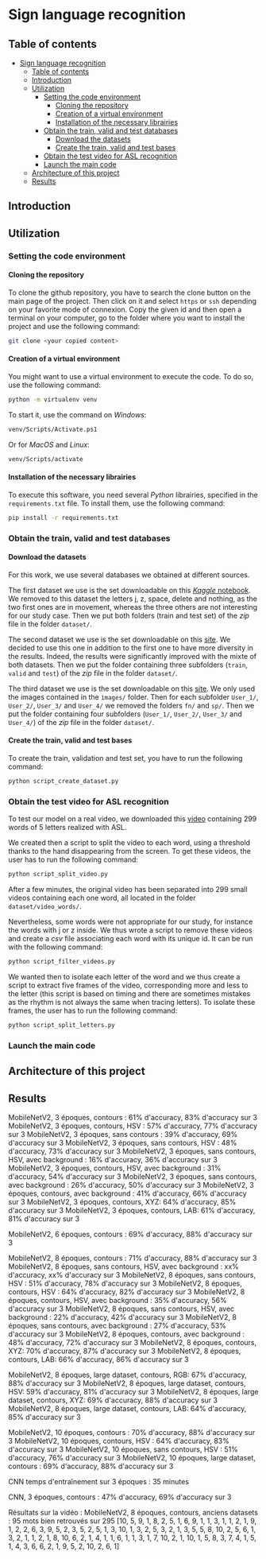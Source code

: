 # Sign language recognition

## Table of contents

- [Sign language recognition](#sign-language-recognition)
  - [Table of contents](#table-of-contents)
  - [Introduction](#introduction)
  - [Utilization](#utilization)
    - [Setting the code environment](#setting-the-code-environment)
      - [Cloning the repository](#cloning-the-repository)
      - [Creation of a virtual environment](#creation-of-a-virtual-environment)
      - [Installation of the necessary librairies](#installation-of-the-necessary-librairies)
    - [Obtain the train, valid and test databases](#obtain-the-train-valid-and-test-databases)
      - [Download the datasets](#download-the-datasets)
      - [Create the train, valid and test bases](#create-the-train-valid-and-test-bases)
    - [Obtain the test video for ASL recognition](#obtain-the-test-video-for-asl-recognition)
    - [Launch the main code](#launch-the-main-code)
  - [Architecture of this project](#architecture-of-this-project)
  - [Results](#results)

## Introduction

## Utilization

### Setting the code environment

#### Cloning the repository

To clone the github repository, you have to search the clone button on the main page of the project. Then click on it and select `https` or `ssh` depending on your favorite mode of connexion. Copy the given id and then open a terminal on your computer, go to the folder where you want to install the project and use the following command:

```bash
git clone <your copied content>
```

#### Creation of a virtual environment

You might want to use a virtual environment to execute the code. To do so, use the following command:

```bash
python -m virtualenv venv
```

To start it, use the command on *Windows*:

```bash
venv/Scripts/Activate.ps1
```

Or for *MacOS* and *Linux*:

```bash
venv/Scripts/activate
```

#### Installation of the necessary librairies

To execute this software, you need several *Python* librairies, specified in the `requirements.txt` file. To install them, use the following command:

```bash
pip install -r requirements.txt
```

### Obtain the train, valid and test databases

#### Download the datasets

For this work, we use several databases we obtained at different sources.

The first dataset we use is the set downloadable on this [*Kaggle* notebook](https://www.kaggle.com/datasets/debashishsau/aslamerican-sign-language-aplhabet-dataset?resource=download). We removed to this dataset the letters j, z, space, delete and nothing, as the two first ones are in movement, whereas the three others are not interesting for our study case.
Then we put both folders (train and test set) of the *zip* file in the folder `dataset/`.

The second dataset we use is the set downloadable on this [site](https://public.roboflow.com/object-detection/american-sign-language-letters/1). We decided to use this one in addition to the first one to have more diversity in the results. Indeed, the results were significantly improved with the mixte of both datasets.
Then we put the folder containing three subfolders (`train`, `valid` and `test`) of the *zip* file in the folder `dataset/`.

The third dataset we use is the set downloadable on this [site](https://data.mendeley.com/datasets/xs6mvhx6rh/1). We only used the images contained in the `images/` folder. Then for each subfolder `User_1/`, `User_2/`, `User_3/` and `User_4/` we removed the folders `fn/` and `sp/`.
Then we put the folder containing four subfolders (`User_1/`, `User_2/`, `User_3/` and `User_4/`) of the *zip* file in the folder `dataset/`.

#### Create the train, valid and test bases

To create the train, validation and test set, you have to run the following command:

```bash
python script_create_dataset.py
```

### Obtain the test video for ASL recognition

To test our model on a real video, we downloaded this [video](https://www.youtube.com/watch?v=yizRk2CP9gs) containing 299 words of 5 letters realized with ASL.

We created then a script to split the video to each word, using a threshold thanks to the hand disappearing from the screen. To get these videos, the user has to run the following command:

```bash
python script_split_video.py
```

After a few minutes, the original video has been separated into 299 small videos containing each one word, all located in the folder `dataset/video_words/`.

Nevertheless, some words were not appropriate for our study, for instance the words with j or z inside. We thus wrote a script to remove these videos and create a *csv* file associating each word with its unique id. It can be run with the following command:

```bash
python script_filter_videos.py
```

We wanted then to isolate each letter of the word and we thus create a script to extract five frames of the video, corresponding more and less to the letter (this script is based on timing and there are sometimes mistakes as the rhythm is not always the same when tracing letters). To isolate these frames, the user has to run the following command:

```bash
python script_split_letters.py
```

### Launch the main code

## Architecture of this project

## Results

MobileNetV2, 3 époques, contours : 61% d'accuracy, 83% d'accuracy sur 3
MobileNetV2, 3 époques, contours, HSV : 57% d'accuracy, 77% d'accuracy sur 3
MobileNetV2, 3 époques, sans contours : 39% d'accuracy, 69% d'accuracy sur 3
MobileNetV2, 3 époques, sans contours, HSV : 48% d'accuracy, 73% d'accuracy sur 3
MobileNetV2, 3 époques, sans contours, HSV, avec background : 16% d'accuracy, 36% d'accuracy sur 3
MobileNetV2, 3 époques, contours, HSV, avec background : 31% d'accuracy, 54% d'accuracy sur 3
MobileNetV2, 3 époques, sans contours, avec background : 26% d'accuracy, 50% d'accuracy sur 3
MobileNetV2, 3 époques, contours, avec background : 41% d'accuracy, 66% d'accuracy sur 3
MobileNetV2, 3 époques, contours, XYZ: 64% d'accuracy, 85% d'accuracy sur 3
MobileNetV2, 3 époques, contours, LAB: 61% d'accuracy, 81% d'accuracy sur 3

MobileNetV2, 6 époques, contours : 69% d'accuracy, 88% d'accuracy sur 3

MobileNetV2, 8 époques, contours : 71% d'accuracy, 88% d'accuracy sur 3
MobileNetV2, 8 époques, sans contours, HSV, avec background : xx% d'accuracy, xx% d'accuracy sur 3
MobileNetV2, 8 époques, sans contours, HSV : 51% d'accuracy, 78% d'accuracy sur 3
MobileNetV2, 8 époques, contours, HSV : 64% d'accuracy, 82% d'accuracy sur 3
MobileNetV2, 8 époques, contours, HSV, avec background : 35% d'accuracy, 56% d'accuracy sur 3
MobileNetV2, 8 époques, sans contours, HSV, avec background : 22% d'accuracy, 42% d'accuracy sur 3
MobileNetV2, 8 époques, sans contours, avec background : 27% d'accuracy, 53% d'accuracy sur 3
MobileNetV2, 8 époques, contours, avec background : 48% d'accuracy, 72% d'accuracy sur 3
MobileNetV2, 8 époques, contours, XYZ: 70% d'accuracy, 87% d'accuracy sur 3
MobileNetV2, 8 époques, contours, LAB: 66% d'accuracy, 86% d'accuracy sur 3

MobileNetV2, 8 époques, large dataset, contours, RGB: 67% d'accuracy, 88% d'accuracy sur 3
MobileNetV2, 8 époques, large dataset, contours, HSV: 59% d'accuracy, 81% d'accuracy sur 3
MobileNetV2, 8 époques, large dataset, contours, XYZ: 69% d'accuracy, 88% d'accuracy sur 3
MobileNetV2, 8 époques, large dataset, contours, LAB: 64% d'accuracy, 85% d'accuracy sur 3

MobileNetV2, 10 époques, contours : 70% d'accuracy, 88% d'accuracy sur 3
MobileNetV2, 10 époques, contours, HSV : 64% d'accuracy, 83% d'accuracy sur 3
MobileNetV2, 10 époques, sans contours, HSV : 51% d'accuracy, 76% d'accuracy sur 3
MobileNetV2, 10 époques, large dataset, contours : 69% d'accuracy, 88% d'accuracy sur 3


CNN temps d'entraînement sur 3 époques : 35 minutes


CNN, 3 époques, contours : 47% d'accuracy, 69% d'accuracy sur 3

Résultats sur la vidéo :
MobileNetV2, 8 époques, contours, anciens datasets : 95 mots bien retrouvés sur 295
[10, 5, 9, 1, 8, 2, 5, 1, 6, 9, 1, 1, 3, 1, 1, 2, 1, 9, 1, 2, 2, 6, 3, 9, 5, 2, 3, 5, 2, 5, 1, 3, 10, 1, 3, 2, 5, 3, 2, 1, 3, 5, 5, 8, 10, 2, 5, 6, 1, 3, 2, 1, 1, 2, 1, 8, 10, 6, 2, 1, 4, 1, 1, 6, 1, 1, 3, 1, 7, 10, 2, 1, 10, 1, 5, 8, 3, 7, 4, 1, 5, 1, 4, 3, 6, 6, 2, 1, 9, 5, 2, 10, 2, 6, 1]
